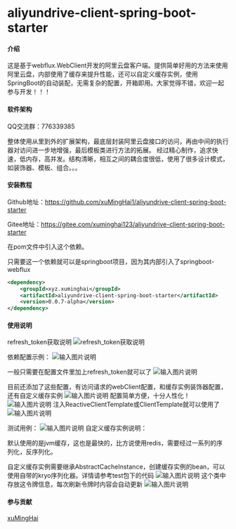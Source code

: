 # aliyundrive-client-spring-boot-starter

#### 介绍

这是基于webflux.WebClient开发的阿里云盘客户端。提供简单好用的方法来使用阿里云盘，内部使用了缓存来提升性能，还可以自定义缓存实例，使用SpringBoot的自动装配，无需复杂的配置，开箱即用。大家觉得不错，欢迎一起参与开发！！！

#### 软件架构
QQ交流群：776339385

整体使用从里到外的扩展架构，最底层封装阿里云盘接口的访问，再由中间的执行器对访问进一步地增强，最后模板类进行方法的拓展。
经过精心制作，追求快速，低内存，高并发。结构清晰，相互之间的耦合度很低，使用了很多设计模式，如装饰器、模板、组合。。。


#### 安装教程

Github地址：https://github.com/xuMingHai1/aliyundrive-client-spring-boot-starter

Gitee地址：https://gitee.com/xuminghai123/aliyundrive-client-spring-boot-starter

在pom文件中引入这个依赖。

只需要这一个依赖就可以是springboot项目，因为其内部引入了springboot-webflux


```xml
<dependency>
    <groupId>xyz.xuminghai</groupId>
    <artifactId>aliyundrive-client-spring-boot-starter</artifactId>
    <version>0.0.7-alpha</version>
</dependency>
```

#### 使用说明


refresh_token获取说明
![refresh_token获取说明](https://images.gitee.com/uploads/images/2021/1010/175912_b1196636_8492227.png "屏幕截图.png")

依赖配置示例：
![输入图片说明](https://images.gitee.com/uploads/images/2021/1115/214738_deb6ff0f_8492227.png "屏幕截图.png")

一般只需要在配置文件里加上refresh_token就可以了
![输入图片说明](https://images.gitee.com/uploads/images/2021/1112/024254_d5bcfa85_8492227.png "屏幕截图.png")

目前还添加了这些配置，有访问请求的webClient配置，和缓存实例装饰器配置，还有自定义缓存实例
![输入图片说明](https://images.gitee.com/uploads/images/2021/1115/212551_80f15050_8492227.png "屏幕截图.png")
配置简单方便，十分人性化！
![输入图片说明](https://images.gitee.com/uploads/images/2021/1115/212659_92cdcd53_8492227.png "屏幕截图.png")
注入ReactiveClientTemplate或ClientTemplate就可以使用了
![输入图片说明](https://images.gitee.com/uploads/images/2021/1115/212801_cd894c10_8492227.png "屏幕截图.png")

测试用例：
![输入图片说明](https://images.gitee.com/uploads/images/2021/1115/212945_a1e707b9_8492227.png "屏幕截图.png")
自定义缓存实例说明：

默认使用的是jvm缓存，这也是最快的，比方说使用redis，需要经过一系列的序列化，反序列化。

自定义缓存实例需要继承AbstractCacheInstance，创建缓存实例的bean，可以使用自带的kryo序列化器。详情请参考test包下的代码
![输入图片说明](https://images.gitee.com/uploads/images/2021/1115/213042_21515cc2_8492227.png "屏幕截图.png")
这个类中存放这令牌信息，每次刷新令牌时内容会自动更新
![输入图片说明](https://images.gitee.com/uploads/images/2021/1028/111603_3776d1e8_8492227.png "屏幕截图.png")

#### 参与贡献

[xuMingHai](https://gitee.com/xuminghai123)
